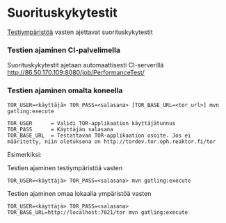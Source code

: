 # Suorituskykytestit

[Testiympäristöä](http://tordev.tor.oph.reaktor.fi/tor/) vasten ajettavat suorituskykytestit

### Testien ajaminen CI-palvelimella

Suorituskykytestit ajetaan automaattisesti CI-serverillä http://86.50.170.109:8080/job/PerformanceTest/

### Testien ajaminen omalta koneella


    TOR_USER=<käyttäjä> TOR_PASS=<salasana> [TOR_BASE_URL=<tor_url>] mvn gatling:execute

<!-- br -->

    TOR_USER      = Validi TOR-applikaation käyttäjätunnus
    TOR_PASS      = Käyttäjän salasana
    TOR_BASE_URL  = Testattavan TOR-applikaation osoite. Jos ei määritetty, niin oletuksena on http://tordev.tor.oph.reaktor.fi/tor

Esimerkiksi:

Testien ajaminen testiympäristöä vasten

    TOR_USER=<käyttäjä> TOR_PASS=<salasana> mvn gatling:execute
    
Testien ajaminen omaa lokaalia ympäristöä vasten
    
    TOR_USER=<käyttäjä> TOR_PASS=<salasana> TOR_BASE_URL=http://localhost:7021/tor mvn gatling:execute

